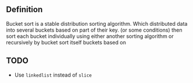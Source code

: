 ## Definition
Bucket sort is a stable distribution sorting algorithm.
Which distributed data into several buckets based on part of their key. (or some conditions)
then sort each bucket individually using either another sorting algorithm or recursively by bucket sort itself
buckets based on
## TODO
* Use `linkedlist` instead of `slice` 